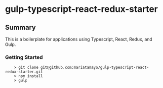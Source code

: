# gulp-typescript-react-redux-starter

## Summary

This is a boilerplate for applications using Typescript, React, Redux, and Gulp. 

### Getting Started ###

```
	> git clone git@github.com:mariatamayo/gulp-typescript-react-redux-starter.git
	> npm install
	> gulp
```
